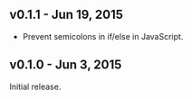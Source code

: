 ## v0.1.1 - Jun 19, 2015

* Prevent semicolons in if/else in JavaScript.

## v0.1.0 - Jun  3, 2015

Initial release.

